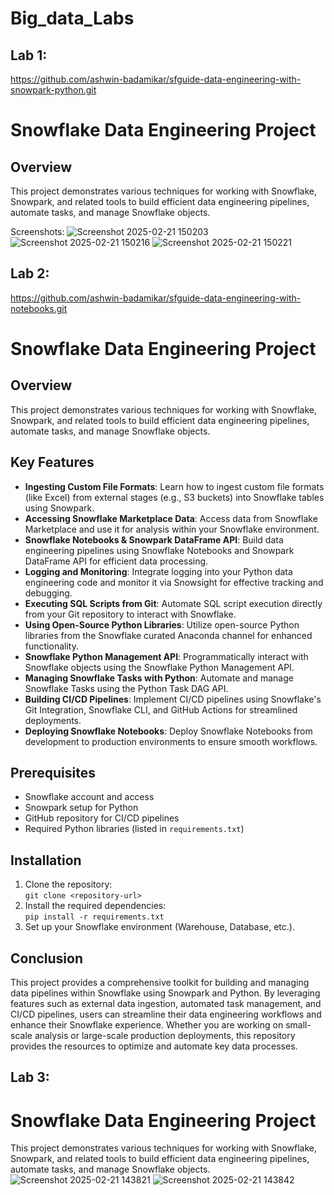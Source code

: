 # Big_data_Labs

Lab 1:
---
https://github.com/ashwin-badamikar/sfguide-data-engineering-with-snowpark-python.git
# Snowflake Data Engineering Project

## Overview
This project demonstrates various techniques for working with Snowflake, Snowpark, and related tools to build efficient data engineering pipelines, automate tasks, and manage Snowflake objects.

Screenshots:
![Screenshot 2025-02-21 150203](https://github.com/user-attachments/assets/4c5219bc-c9d8-4f70-992d-9a33f9819e0b)
![Screenshot 2025-02-21 150216](https://github.com/user-attachments/assets/fabc1fad-7db0-4c6d-8528-94cc2c911546)
![Screenshot 2025-02-21 150221](https://github.com/user-attachments/assets/e720335f-992d-4e69-8a21-a663e4898e49)

Lab 2:
---
https://github.com/ashwin-badamikar/sfguide-data-engineering-with-notebooks.git


# Snowflake Data Engineering Project

## Overview
This project demonstrates various techniques for working with Snowflake, Snowpark, and related tools to build efficient data engineering pipelines, automate tasks, and manage Snowflake objects.

## Key Features
- **Ingesting Custom File Formats**: Learn how to ingest custom file formats (like Excel) from external stages (e.g., S3 buckets) into Snowflake tables using Snowpark.
- **Accessing Snowflake Marketplace Data**: Access data from Snowflake Marketplace and use it for analysis within your Snowflake environment.
- **Snowflake Notebooks & Snowpark DataFrame API**: Build data engineering pipelines using Snowflake Notebooks and Snowpark DataFrame API for efficient data processing.
- **Logging and Monitoring**: Integrate logging into your Python data engineering code and monitor it via Snowsight for effective tracking and debugging.
- **Executing SQL Scripts from Git**: Automate SQL script execution directly from your Git repository to interact with Snowflake.
- **Using Open-Source Python Libraries**: Utilize open-source Python libraries from the Snowflake curated Anaconda channel for enhanced functionality.
- **Snowflake Python Management API**: Programmatically interact with Snowflake objects using the Snowflake Python Management API.
- **Managing Snowflake Tasks with Python**: Automate and manage Snowflake Tasks using the Python Task DAG API.
- **Building CI/CD Pipelines**: Implement CI/CD pipelines using Snowflake's Git Integration, Snowflake CLI, and GitHub Actions for streamlined deployments.
- **Deploying Snowflake Notebooks**: Deploy Snowflake Notebooks from development to production environments to ensure smooth workflows.

## Prerequisites
- Snowflake account and access
- Snowpark setup for Python
- GitHub repository for CI/CD pipelines
- Required Python libraries (listed in `requirements.txt`)

## Installation
1. Clone the repository:  
   `git clone <repository-url>`
2. Install the required dependencies:  
   `pip install -r requirements.txt`
3. Set up your Snowflake environment (Warehouse, Database, etc.).

Conclusion
---
This project provides a comprehensive toolkit for building and managing data pipelines within Snowflake using Snowpark and Python. By leveraging features such as external data ingestion, automated task management, and CI/CD pipelines, users can streamline their data engineering workflows and enhance their Snowflake experience. Whether you are working on small-scale analysis or large-scale production deployments, this repository provides the resources to optimize and automate key data processes.

Lab 3:
---
# Snowflake Data Engineering Project
This project demonstrates various techniques for working with Snowflake, Snowpark, and related tools to build efficient data engineering pipelines, automate tasks, and manage Snowflake objects.
![Screenshot 2025-02-21 143821](https://github.com/user-attachments/assets/5226259a-2d76-4208-8cea-395c46b07919)
![Screenshot 2025-02-21 143842](https://github.com/user-attachments/assets/6c5b9c6e-dad6-4cfd-acda-5e2262d8e2fb)

